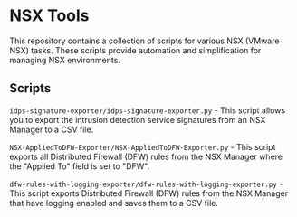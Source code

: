 # NSX Tools

This repository contains a collection of scripts for various NSX (VMware NSX) tasks. These scripts provide automation and simplification for managing NSX environments.

## Scripts
`idps-signature-exporter/idps-signature-exporter.py` - This script allows you to export the intrusion detection service signatures from an NSX Manager to a CSV file.

`NSX-AppliedToDFW-Exporter/NSX-AppliedToDFW-Exporter.py` - This script exports all Distributed Firewall (DFW) rules from the NSX Manager where the "Applied To" field is set to "DFW".

`dfw-rules-with-logging-exporter/dfw-rules-with-logging-exporter.py` - This script exports Distributed Firewall (DFW) rules from the NSX Manager that have logging enabled and saves them to a CSV file.